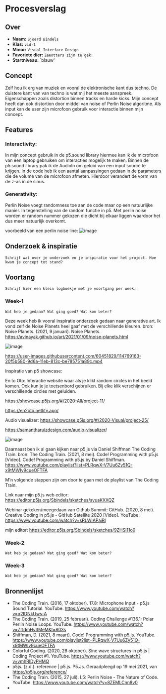 <!-- Vergeet je niet de comments uit te zetten voordat je begint met typen? 💬 -->

# Procesverslag

## Over
* **Naam:** `Sjoerd Bindels`
* **Klas:** `vid-1`
* **Minor:** `Visual Interface Design`
* **Favoriete dier:** `Zeeotters zijn te gek!`
* **Startniveau:** `blauw'

## Concept

Zelf hou ik erg van muziek en vooral de elektronische kant dus techno. De duistere kant van van techno is wat mij het meeste aanspreek. Eigenschappen zoals distortion binnen tracks en harde kicks. Mijn concept heeft dan ook distortion door middel van noise of Perlin Noise algoritme. Als input kan de user zijn microfoon gebruik voor interactie binnen mijn concept.

## Features

### Interactivity: 
In mijn concept gebruik in de p5.sound library hiermee kan ik de microfoon van een laptop gebruiken om interacties mogelijk te maken. Binnen de p5.sound library pak ik de AudioIn om geluid van een input source te krijgen. In de code heb ik een aantal aanpassingen gedaan in de parameters die de volume van de microfoon afmeten. Hierdoor verandert de vorm van de z-as in de sinus. 

### Generativity: 
Perlin Noise voegt randomness toe aan de code maar op een natuurlijke manier. In tegenstelling van de random functie in p5. Met perlin noise worden er random nummer gekozen die dicht bij elkaar liggen waardoor het dus meer natuurlijk overkomt.  

voorbeeld van een perlin noise line:
![image](https://user-images.githubusercontent.com/60451829/118874100-cf9d9080-b8ea-11eb-9002-300146fc2e22.png)


## Onderzoek & inspiratie
`Schrijf wat over je onderzoek en je inspiratie voor het project. Hoe kwam je concept tot stand?`

## Voortang

`Schrijf hier een klein logboekje met je voortgang per week.`

### Week-1
`Wat heb je gedaan? Wat ging goed? Wat kon beter?`

Deze week heb ik vooral inspiratie onderzoek gedaan naar generative art. Ik vond zelf de Noise Planets heel gaaf met de verschillende kleuren. 
bron: Noise Planets. (2021, 9 januari). Noise Planets. https://avinayak.github.io/art/2021/01/09/noise-planets.html

![image](https://user-images.githubusercontent.com/60451829/114768634-71204800-9d69-11eb-9d9c-3b529d942ee8.png)


https://user-images.githubusercontent.com/60451829/114769163-20f5b580-9d6a-11eb-813c-be785751a89c.mp4

Inspiratie van p5 showcase:

En to Oto: 
Interactie website waar als je klikt random circles in het beeld komen. Ook kun je je toetsenbord gebruiken. Bij elke klik verschijnen er verschillende circles met geluiden.

https://showcase.p5js.org/#/2020-All/project-11/

https://en2oto.netlify.app/


Audio visualizer: 
https://showcase.p5js.org/#/2020-Visual/project-25/

https://samantharuizdesign.com/audio-visualizer/

![image](https://user-images.githubusercontent.com/60451829/114768811-a9278b00-9d69-11eb-936f-5fca8a38193c.png)

Daarnaast ben ik al gaan kijken naar p5.js via Daniel Shiffman The Coding Train. 
bron: The Coding Train. (2021, 8 mei). Code! Programming with p5.js [Video]. Code! Programming with p5.js by Daniel Shiffman. https://www.youtube.com/playlist?list=PLRqwX-V7Uu6Zy51Q-x9tMWIv9cueOFTFA

M'n volgende stappen zijn om door te gaan met de playlist van The Coding Train. 

Link naar mijn p5.js web editor: https://editor.p5js.org/Sbindels/sketches/svuaKXXQZ

Webinar gekeken/meegedaan van Github Summit: 
GitHub. (2020, 8 mei). Creative Coding in p5.js - GitHub Satellite 2020 [Video]. YouTube. https://www.youtube.com/watch?v=sRLWIAPaiRI

mijn editor: https://editor.p5js.org/Sbindels/sketches/9ZHSI11o0

### Week-2
`Wat heb je gedaan? Wat ging goed? Wat kon beter?`

### Week-3
`Wat heb je gedaan? Wat ging goed? Wat kon beter?`


## Bronnenlijst

* The Coding Train. (2016, 17 oktober). 17.8: Microphone Input - p5.js Sound Tutorial. YouTube. https://www.youtube.com/watch?v=q2IDNkUws-A
* The Coding Train. (2019, 25 februari). Coding Challenge #136.1: Polar Perlin Noise Loops. YouTube. https://www.youtube.com/watch?v=ZI1dmHv3MeM&t=803s
* Shiffman, D. (2021, 8 maart). Code! Programming with p5.js. YouTube. https://www.youtube.com/playlist?list=PLRqwX-V7Uu6Zy51Q-x9tMWIv9cueOFTFA
* Colorful Coding. (2020, 28 oktober). Sine wave structures in p5.js | Coding Project #1. YouTube. https://www.youtube.com/watch?v=vmhRlDyPHMQ
* p5js. (z.d.). reference | p5.js. P5.Js. Geraadpleegd op 19 mei 2021, van https://p5js.org/reference/
* The Coding Train. (2015, 27 juli). I.5: Perlin Noise - The Nature of Code. YouTube. https://www.youtube.com/watch?v=8ZEMLCnn8v0
* 
